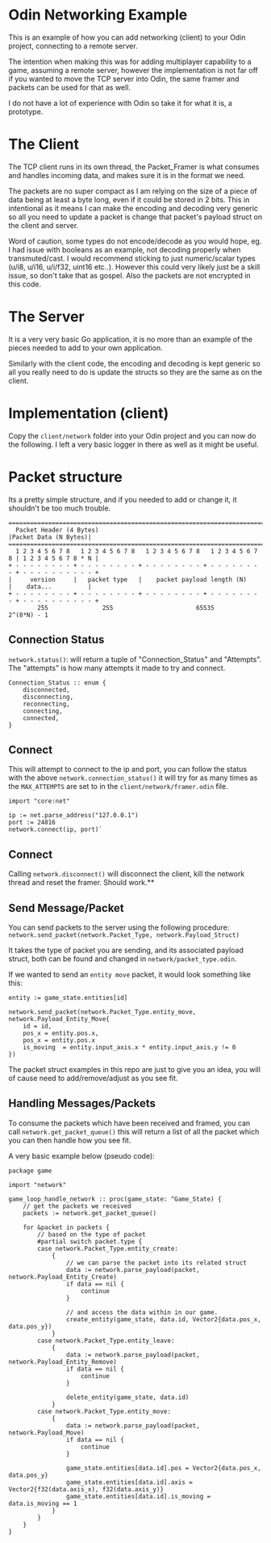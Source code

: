 # Odin Networking Example

This is an example of how you can add networking (client) to your Odin project, connecting to a remote server.

The intention when making this was for adding multiplayer capability to a game, assuming a remote server,
however the implementation is not far off if you wanted to move the TCP server into Odin, the same
framer and packets can be used for that as well.

I do not have a lot of experience with Odin so take it for what it is, a prototype.

# The Client

The TCP client runs in its own thread, the Packet_Framer is what consumes and handles incoming data,
and makes sure it is in the format we need.

The packets are no super compact as I am relying on the size of a piece of data being at least a byte
long, even if it could be stored in 2 bits. This in intentional as it means I can make the encoding and
decoding very generic so all you need to update a packet is change that packet's payload struct on the client and server.

Word of caution, some types do not encode/decode as you would hope, eg. I had issue with booleans as an example, not decoding properly when transmuted/cast.
I would recommend sticking to just numeric/scalar types (u/i8, u/i16, u/i/f32, uint16 etc..).
However this could very likely just be a skill issue, so don't take that as gospel. Also the packets are not encrypted in this code.


# The Server

It is a very very basic Go application, it is no more than an example of the pieces needed to add to your own
application.

Similarly with the client code, the encoding and decoding is kept generic so all you really need to do
is update the structs so they are the same as on the client.


# Implementation (client)

Copy the `client/network` folder into your Odin project and you can now do the following. I left a very basic logger in there as well as it might be useful.


# Packet structure

Its a pretty simple structure, and if you needed to add or change it, it shouldn't be too much trouble.

```
========================================================================+=====================+
  Packet Header	(4 Bytes)												|Packet Data (N Bytes)|
========================================================================+=====================+
  1 2 3 4 5 6 7 8   1 2 3 4 5 6 7 8   1 2 3 4 5 6 7 8   1 2 3 4 5 6 7 8 | 1 2 3 4 5 6 7 8 * N |
+ - - - - - - - - + - - - - - - - - + - - - - - - - - + - - - - - - - - + - - - - - - - - - - +
|     version     |   packet type   |    packet payload length (N)      |    data...          |
+ - - - - - - - - + - - - - - - - - + - - - - - - - - + - - - - - - - - + - - - - - - - - - - +
        255               255                       65535                     2^(8*N) - 1
```


## Connection Status

`network.status()`: will return a tuple of "Connection_Status" and "Attempts". The "attempts" is how many attempts it made to try and connect.

```odin
Connection_Status :: enum {
    disconnected,
    disconnecting,
    reconnecting,
    connecting,
    connected,
}
```


## Connect 

This will attempt to connect to the ip and port, you can follow the status with the above `network.connection_status()` it will try for as many times as the `MAX_ATTEMPTS` are set to in the `client/network/framer.odin` file.

```odin
import "core:net"

ip := net.parse_address("127.0.0.1")
port := 24816
network.connect(ip, port)`
```


## Connect 

Calling `network.disconnect()` will disconnect the client, kill the network thread and reset the framer. Should work.**



## Send Message/Packet

You can send packets to the server using the following procedure: `network.send_packet(network.Packet_Type, network.Payload_Struct)`

It takes the type of packet you are sending, and its associated payload struct, both can be found and changed in `network/packet_type.odin`.

If we wanted to send an  `entity move` packet, it would look something like this:

```odin
entity := game_state.entities[id]

network.send_packet(network.Packet_Type.entity_move, network.Payload_Entity_Move{
    id = id,
    pos_x = entity.pos.x,
    pos_x = entity.pos.x
    is_moving  = entity.input_axis.x * entity.input_axis.y != 0
})
```

The packet struct examples in this repo are just to give you an idea, you will of cause need to add/remove/adjust as you see fit.


## Handling Messages/Packets

To consume the packets which have been received and framed, you can call `network.get_packet_queue()` 
this will return a list of all the packet which you can then handle how you see fit.

A very basic example below (pseudo code):

```odin
package game

import "network"

game_loop_handle_network :: proc(game_state: ^Game_State) {
    // get the packets we received
    packets := network.get_packet_queue()

    for &packet in packets {
        // based on the type of packet
        #partial switch packet.type {
        case network.Packet_Type.entity_create:
            {
                // we can parse the packet into its related struct
                data := network.parse_payload(packet, network.Payload_Entity_Create)
                if data == nil {
                    continue
                }

                // and access the data within in our game.
                create_entity(game_state, data.id, Vector2{data.pos_x, data.pos_y})
            }
        case network.Packet_Type.entity_leave:
            {
                data := network.parse_payload(packet, network.Payload_Entity_Remove)
                if data == nil {
                    continue
                }

                delete_entity(game_state, data.id)
            }
        case network.Packet_Type.entity_move:
            {
                data := network.parse_payload(packet, network.Payload_Move)
                if data == nil {
                    continue
                }

                game_state.entities[data.id].pos = Vector2{data.pos_x, data.pos_y}
                game_state.entities[data.id].axis = Vector2{f32(data.axis_x), f32(data.axis_y)}
                game_state.entities[data.id].is_moving = data.is_moving == 1
            }
        }
    }
}
```

